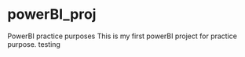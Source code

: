 # powerBI_proj
PowerBI practice purposes
This is my first powerBI project for practice purpose.
testing
